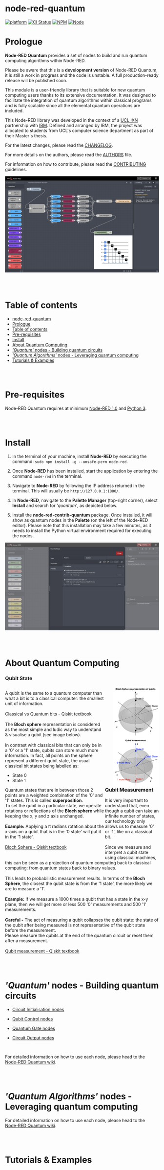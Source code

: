 # node-red-quantum

[![platform](https://img.shields.io/badge/platform-Node--RED-red)](https://nodered.org)
[![CI Status](https://img.shields.io/github/workflow/status/louislefevre/node-red-contrib-quantum/Node.js%20CI)](https://github.com/louislefevre/node-red-contrib-quantum/actions/workflows/node.js.yml)
[![NPM](https://img.shields.io/npm/v/node-red-contrib-quantum)](https://www.npmjs.com/package/node-red-contrib-quantum)
[![Node](https://img.shields.io/node/v/node-red-contrib-quantum)](https://nodejs.org/en/)


# Prologue

**Node-RED Quantum** provides a set of nodes to build and run quantum computing algorithms within Node-RED.

Please be aware that this is a  **development version** of Node-RED Quantum, it is still a work in progress and the code is unstable. A full production-ready release will be published soon.

This module is a user-friendly library that is suitable for new quantum computing users thanks to its extensive documentation. It was designed to facilitate the integration of quantum algorithms within classical programs and is fully scalable since all the elemental quantum operations are included. 

This Node-RED library was developed in the context of a [UCL IXN](https://www.ucl.ac.uk/computer-science/collaborate/ucl-industry-exchange-network-ucl-ixn) partnership with [IBM](https://www.ibm.com/uk-en). Defined and arranged by IBM, the project was allocated to students from UCL's computer science department as part of their Master's thesis. 

For the latest changes, please read the [CHANGELOG](CHANGELOG.md).

For more details on the authors, please read the [AUTHORS](AUTHORS) file.

For information on how to contribute, please read the [CONTRIBUTING](CONTRIBUTING.md) guidelines.


![Quantum Circuit example](./resources/quantum-circuit-examples/quantum-random-number.png)

<br /><br />

# Table of contents
- [node-red-quantum](#node-red-quantum)
- [Prologue](#prologue)
- [Table of contents](#table-of-contents)
- [Pre-requisites](#pre-requisites)
- [Install](#install)
- [About Quantum Computing](#about-quantum-computing)
- [*'Quantum'* nodes - Building quantum circuits](#quantum-nodes---building-quantum-circuits)
- [*'Quantum Algorithms'* nodes - Leveraging quantum computing](#quantum-algorithms-nodes---leveraging-quantum-computing)
- [Tutorials & Examples](#tutorials--examples)

<br /><br />

# Pre-requisites
Node-RED Quantum requires at minimum [Node-RED 1.0](https://nodered.org) and [Python 3](https://www.python.org/).

<br /><br />

# Install

1. In the terminal of your machine, install **Node-RED** by executing the command:
`sudo npm install -g --unsafe-perm node-red`.

2. Once **Node-RED** has been installed, start the application by entering the command `node-red` in the terminal.
   
3. Navigate to **Node-RED** by following the IP address returned in the terminal. This will usually be `http://127.0.0.1:1880/`.
   
4. In **Node-RED**, navigate to the **Palette Manager** (top-right corner), select **Install** and search for *'quantum'*, as depicted below.
   
5. Install the **node-red-contrib-quantum** package. Once installed, it will show as quantum nodes in the **Palette** (on the left of the Node-RED editor). Please note that this installation may take a few minutes, as it needs to install the Python virtual environment required for executing the nodes.

![Node-RED palette manager](./resources/installation-guide/palette-manager.png)

<br /><br />

# About Quantum Computing

<h3>Qubit State</h3>
<div style="width:65%; float:left;">
    <p>
        A qubit is the same to a quantum computer than what a bit is to a classical computer: the smallest unit of information.
        <br /><br />
        <a href="https://qiskit.org/textbook/ch-states/representing-qubit-states.html#statevectors"> Classical vs Quantum bits - Qiskit textbook</a>
        <br /><br />
        The <b>Bloch sphere</b> representation is considered as the most simple and ludic way to understand & visualise a qubit (see image below).
        <br /><br />
        In contrast with classical bits that can only be in a '0' or a '1' state, qubits can store much more information.
        In fact, all points on the sphere represent a different qubit state, the usual classical bit states being labelled as:
        <ul>
        <li>State 0</li>
        <li>State 1</li>
        </ul>
        Quantum states that are in between those 2 points are a weighted combination of the '0' and '1' states. This is called <b>superposition</b>. <br/>
        To set the qubit in a particular state, we operate rotations or reflections of the <b>Bloch sphere</b> while keeping the x, y and z axis unchanged.
        <br /><br />
        <b>Example:</b> Applying a &#960; radians rotation about the x-axis on a qubit that is in the '0 state' will put it in the '1 state'. 
        <br/><br/>
        <a href="https://qiskit.org/textbook/ch-states/representing-qubit-states.html#bloch-sphere-2">Bloch Sphere - Qiskit textbook</a>
    </p>
    <br />
</div>

<img style="width:30%; float:right; margin-left:5%;" src="./resources/quantum-computing/bloch-sphere.png" width="250px"/>

<h3>Qubit Measurement</h3>
<p>
    It is very important to understand that, even though a qubit can take an infinite number of states, our technology only allows us to measure '0' or '1', like on a classical bit.
    <br/><br/>
    Since we measure and interpret a qubit state using classical machines, this can be seen as a projection of quantum computing back to classical computing: from quantum states back to binary values.
    <br /><br />
    This leads to probabilistic measurement results.
    In terms of the <b>Bloch Sphere</b>, the closest the qubit state is from the '1 state', the more likely we are to measure a '1'.
    <br/><br/>
    <b>Example:</b> If we measure a 1000 times a qubit that has a state in the x-y plane, then we will get more or less 500 '0' measurements and 500 '1' measurements. 
    <br/><br/>
    <b>Careful -</b> The act of measuring a qubit collapses the qubit state: the state of the qubit after being measured 
    is not representative of the qubit state before the measurement.<br/>
    Please measure the qubits at the end of the quantum circuit or reset them after a measurement.
    <br /><br />
    <a href="https://qiskit.org/textbook/ch-states/representing-qubit-states.html#rules-measurement">Qubit measurement - Qiskit textbook</a>
</p>

<br /><br />

# *'Quantum'* nodes - Building quantum circuits


* [Circuit Initialisation nodes](https://github.com/louislefevre/node-red-contrib-quantum/wiki/Circuit-Initialisation-Nodes)

* [Qubit Control nodes](https://github.com/louislefevre/node-red-contrib-quantum/wiki/Qubit-Control-Nodes)

* [Quantum Gate nodes](https://github.com/louislefevre/node-red-contrib-quantum/wiki/Quantum-Gate-Nodes)

* [Circuit Output nodes](https://github.com/louislefevre/node-red-contrib-quantum/wiki/Circuit-Output-Nodes)

<br/>

For detailed information on how to use each node, please head to the [Node-RED Quantum wiki](https://github.com/louislefevre/node-red-contrib-quantum/wiki).

<br /><br />

# *'Quantum Algorithms'* nodes - Leveraging quantum computing

For detailed information on how to use each node, please head to the [Node-RED Quantum wiki](https://github.com/louislefevre/node-red-contrib-quantum/wiki).

<br /><br />

# Tutorials & Examples

<br /><br />
